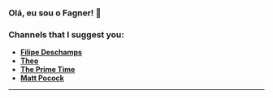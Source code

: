 ### Olá, eu sou o Fagner! 👋

### Channels that I suggest you:
- [**Filipe Deschamps**][$FilipeDeschamps]
- [**Theo**][$Theo]
- [**The Prime Time**][$Primetime]
- [**Matt Pocock**][$MattPocock]

---

<br />
<br />

[$FilipeDeschamps]: https://www.youtube.com/@FilipeDeschamps
[$Theo]: https://www.youtube.com/channel/UCU5JicSrEM5A63jkJ2QvGYw
[$Primetime]: https://www.youtube.com/@ThePrimeTimeagen
[$MattPocock]: https://www.youtube.com/@mattpocockuk
